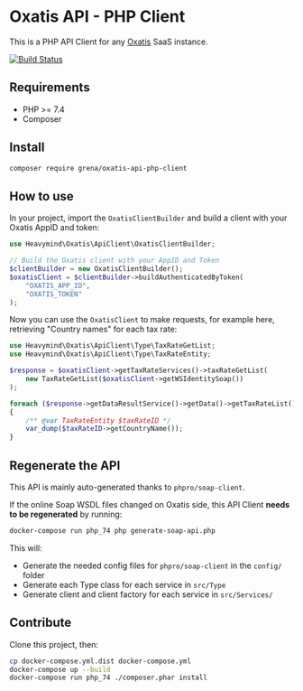 # Oxatis API - PHP Client

This is a PHP API Client for any [Oxatis](https://www.oxatis.com/) SaaS instance.

[![Build Status](https://travis-ci.com/grena/oxatis-api-php-client.svg?branch=main)](https://travis-ci.com/grena/oxatis-api-php-client)

## Requirements
- PHP >= 7.4
- Composer


## Install

```bash
composer require grena/oxatis-api-php-client
```

## How to use

In your project, import the `OxatisClientBuilder` and build a client with your Oxatis AppID and token:
```php
use Heavymind\Oxatis\ApiClient\OxatisClientBuilder;

// Build the Oxatis client with your AppID and Token
$clientBuilder = new OxatisClientBuilder();
$oxatisClient = $clientBuilder->buildAuthenticatedByToken(
    "OXATIS_APP_ID", 
    "OXATIS_TOKEN"
);
```

Now you can use the `OxatisClient` to make requests, for example here, retrieving "Country names" for each tax rate:

```php
use Heavymind\Oxatis\ApiClient\Type\TaxRateGetList;
use Heavymind\Oxatis\ApiClient\Type\TaxRateEntity;

$response = $oxatisClient->getTaxRateServices()->taxRateGetList(
    new TaxRateGetList($oxatisClient->getWSIdentitySoap())
);

foreach ($response->getDataResultService()->getData()->getTaxRateList()->getTaxRateIDs() as $taxRateID)
{
    /** @var TaxRateEntity $taxRateID */
    var_dump($taxRateID->getCountryName());
}
```

## Regenerate the API

This API is mainly auto-generated thanks to `phpro/soap-client`.

If the online Soap WSDL files changed on Oxatis side, this API Client **needs to be regenerated** by running:
```bash
docker-compose run php_74 php generate-soap-api.php
```

This will:
- Generate the needed config files for `phpro/soap-client` in the `config/` folder
- Generate each Type class for each service in `src/Type`
- Generate client and client factory for each service in `src/Services/`

## Contribute

Clone this project, then:

```bash
cp docker-compose.yml.dist docker-compose.yml
docker-compose up --build
docker-compose run php_74 ./composer.phar install
```
